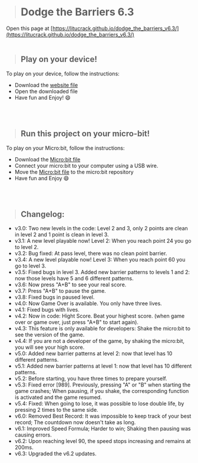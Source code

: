 > # Dodge the Barriers 6.3

Open this page at [https://litucrack.github.io/dodge_the_barriers_v6.3/](https://litucrack.github.io/dodge_the_barriers_v6.3/)
<br/>
<br/>
> ## Play on your device!

To play on your device, follow the instructions:

 * Download the [website file](https://github.com/LituCrack/Dodge_the_Barriers_v6.3/blob/master/Dodge_the_Barriers.html)
 * Open the downloaded file
 * Have fun and Enjoy! 😄
<br/>
<br/>

> ## Run this project on your micro-bit!

To play on your Micro:bit, follow the instructions:

 * Download the [Micro:bit file](https://github.com/LituCrack/Dodge_the_Barriers_v63/blob/master/microbit-Dodge-the-Barriers-v6.3.hex)
 * Connect your micro:bit to your computer using a USB wire.
 * Move the [Micro:bit file](https://github.com/LituCrack/Dodge_the_Barriers_v63/blob/master/microbit-Dodge-the-Barriers-v6.3.hex) to the micro:bit repository
 * Have fun and Enjoy 😄
<br/>
<br/>

> ## Changelog:

 * v3.0: Two new levels in the code: Level 2 and 3, only 2 points are clean in level 2 and 1 point is clean in level 3.
 * v3.1: A new level playable now! Level 2: When you reach point 24 you go to level 2.
 * v3.2: Bug fixed: At pass level, there was no clean point barrier.
 * v3.4: A new level playable now! Level 3: When you reach point 60 you go to level 3.
 * v3.5: Fixed bugs in level 3. Added new barrier patterns to levels 1 and 2: now those levels have 5 and 6 different patterns.
 * v3.6: Now press "A+B" to see your real score.
 * v3.7: Press "A+B" to pause the game.
 * v3.8: Fixed bugs in paused level.
 * v4.0: Now Game Over is available. You only have three lives.
 * v4.1: Fixed bugs with lives.
 * v4.2: Now in code: Hight Score. Beat your highest score. (when game over or game over, just press "A+B" to start again).
 * v4.3: This feature is only available for developers: Shake the micro:bit to see the version of the game.
 * v4.4: If you are not a developer of the game, by shaking the micro:bit, you will see your high score.
 * v5.0: Added new barrier patterns at level 2: now that level has 10 different patterns.
 * v5.1: Added new barrier patterns at level 1: now that level has 10 different patterns.
 * v5.2: Before starting, you have three times to prepare yourself.
 * v5.3: Fixed error [989]. Previously, pressing "A" or "B" when starting the game crashes; When pausing, if you shake, the corresponding function is activated and the game resumed.
 * v5.4: Fixed: When going to lose, it was possible to lose double life, by pressing 2 times to the same side.
 * v6.0: Removed Best Record: It was impossible to keep track of your best record; The countdown now doesn't take as long.
 * v6.1: Improved Speed Formula; Harder to win; Shaking then pausing was causing errors.
 * v6.2: Upon reaching level 90, the speed stops increasing and remains at 200ms.
 * v6.3: Upgraded the v6.2 updates.
